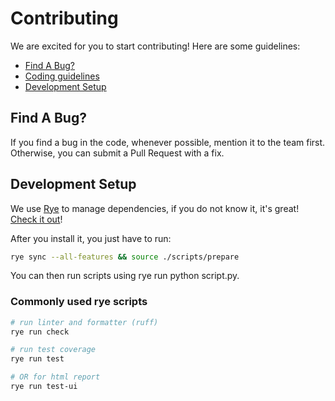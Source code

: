 # Contributing

We are excited for you to start contributing! Here are some guidelines:

- [Find A Bug?](#find-a-bug)
- [Coding guidelines](#coding-guidelines)
- [Development Setup](#development-setup)

## Find A Bug?

If you find a bug in the code, whenever possible, mention it to the team first.
Otherwise, you can submit a Pull Request with a fix.

## Development Setup

We use [Rye](https://rye.astral.sh/guide/) to manage dependencies, if you do not know it, it's great! [Check it out](https://rye.astral.sh/guide/installation/)!

After you install it, you just have to run:

```bash
rye sync --all-features && source ./scripts/prepare
```

You can then run scripts using rye run python script.py.

### Commonly used rye scripts

```bash
# run linter and formatter (ruff)
rye run check

# run test coverage
rye run test

# OR for html report
rye run test-ui
```
